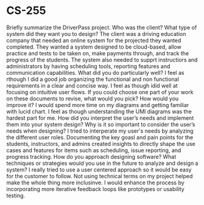 # CS-255
Briefly summarize the DriverPass project. Who was the client? What type of system did they want you to design?
The client was a driving education company that needed an online system for the projected they wanted completed. They wanted a system designed to be cloud-based, allow practice and tests to be taken on, make payments through, and track the progress of the students. The system also needed to supprt instructiors and administrators by having scheduling tools, reporting features and communication capabilities. 
What did you do particularly well?
I feel as rthough I did a good job organizing the functional and non functional requirements in a clear and concise way. I feel as though  idid well at focusing on intuitive user flows.
If you could choose one part of your work on these documents to revise, what would you pick? How would you improve it?
I would spend more time on my diagrams and getting familiar with lucid chart. I feel as though understanding the UMl diagrams was the hardest part for me. 
How did you interpret the user’s needs and implement them into your system design? Why is it so important to consider the user’s needs when designing?
I tried to interperate my user's needs by analyzing the different user roles. Documenting the key goasl and pain points for the students, instructors, and admins created insights to directly shape the use cases and features for items such as scheduling, issue reporting, and progress tracking. 
How do you approach designing software? What techniques or strategies would you use in the future to analyze and design a system?
I really tried to use a user centered approach so it would  be easy for the customer to follow. Not using technical terms on my project helped make the whole thing more inclusinve. I would enhance the process by incorporating more iterative feedback loops like prototypes or usability testing. 
